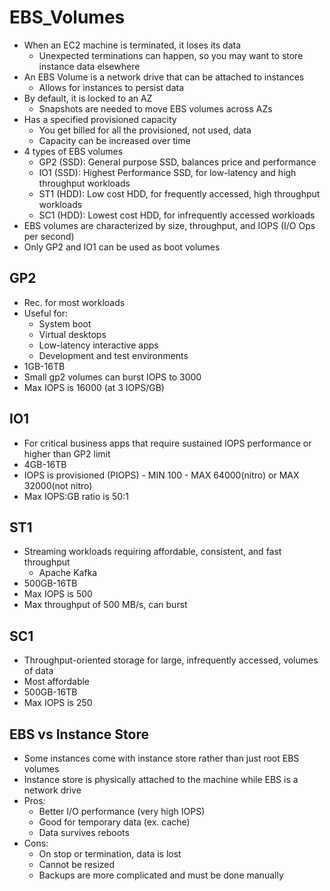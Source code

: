 # EBS_Volumes
 - When an EC2 machine is terminated, it loses its data 
    - Unexpected terminations can happen, so you may want to store instance data elsewhere
 - An EBS Volume is a network drive that can be attached to instances 
    - Allows for instances to persist data
 - By default, it is locked to an AZ
    - Snapshots are needed to move EBS volumes across AZs
 - Has a specified provisioned capacity
    - You get billed for all the provisioned, not used, data
    - Capacity can be increased over time
 - 4 types of EBS volumes
    - GP2 (SSD): General purpose SSD, balances price and performance
    - IO1 (SSD): Highest Performance SSD, for low-latency and high throughput workloads
    - ST1 (HDD): Low cost HDD, for frequently accessed, high throughput workloads
    - SC1 (HDD): Lowest cost HDD, for infrequently accessed workloads 
 - EBS volumes are characterized by size, throughput, and IOPS (I/O Ops per second)
 - Only GP2 and IO1 can be used as boot volumes

## GP2
 - Rec. for most workloads
 - Useful for:
    - System boot 
    - Virtual desktops
    - Low-latency interactive apps
    - Development and test environments
 - 1GB-16TB
 - Small gp2 volumes can burst IOPS to 3000
 - Max IOPS is 16000 (at 3 IOPS/GB)

## IO1 
 - For critical business apps that require sustained IOPS performance or higher than GP2 limit
 - 4GB-16TB
 - IOPS is provisioned (PIOPS) - MIN 100 - MAX 64000(nitro) or MAX 32000(not nitro)
 - Max IOPS:GB ratio is 50:1

## ST1
 - Streaming workloads requiring affordable, consistent, and fast throughput
    - Apache Kafka
 - 500GB-16TB
 - Max IOPS is 500
 - Max throughput of 500 MB/s, can burst

## SC1
 - Throughput-oriented storage for large, infrequently accessed, volumes of data
 - Most affordable
 - 500GB-16TB
 - Max IOPS is 250

## EBS vs Instance Store
 - Some instances come with instance store rather than just root EBS volumes
 - Instance store is physically attached to the machine while EBS is a network drive
 - Pros:
    - Better I/O performance (very high IOPS)
    - Good for temporary data (ex. cache)
    - Data survives reboots
 - Cons:
    - On stop or termination, data is lost
    - Cannot be resized
    - Backups are more complicated and must be done manually